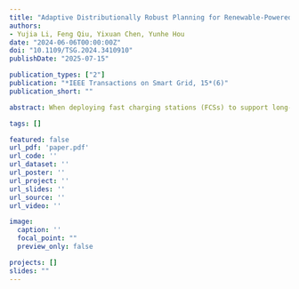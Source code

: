 ```yaml
---
title: "Adaptive Distributionally Robust Planning for Renewable-Powered Fast Charging Stations Under Decision-Dependent EV Diffusion Uncertainty"
authors:
- Yujia Li, Feng Qiu, Yixuan Chen, Yunhe Hou
date: "2024-06-06T00:00:00Z"
doi: "10.1109/TSG.2024.3410910"
publishDate: "2025-07-15"

publication_types: ["2"]
publication: "*IEEE Transactions on Smart Grid, 15*(6)"
publication_short: ""

abstract: When deploying fast charging stations (FCSs) to support long-distance trips of electric vehicles (EVs), there exist indirect network effects: while the gradual diffusion of EVs directly influences the timing and capacities of FCS allocation, the decisions for FCS allocations, in turn, impact the drivers’ willingness to adopt EVs. This interplay, if neglected, can result in uncovered EVs and security issues and even hinder the effective diffusion of EVs. In this paper, we explicitly incorporate this interdependence by quantifying EV adoption rates as decision-dependent uncertainties (DDUs) using decision-dependent ambiguity sets (DDASs). Then, a two-stage decision-dependent distributionally robust FCS planning (D3R-FCSP) model is developed for adaptively deploying FCSs with on-site sources and expanding the coupled distribution network. A multi-period capacitated arc cover-path cover (MCACPC) model is incorporated to capture the EVs’ recharging patterns to ensure the feasibility of FCS locations and capacities. To resolve the nonlinearity and nonconvexity, the D3R-FCSP model is equivalently reformulated into a single-level mixed-integer linear programming by exploiting its strong duality and applying the McCormick envelope. Finally, case studies highlight the superior out-of-sample performances of our model in terms of security and cost-efficiency. Furthermore, the byproduct of accelerated EV adoption through an implicit positive feedback loop is highlighted.

tags: []

featured: false
url_pdf: 'paper.pdf'
url_code: ''
url_dataset: ''
url_poster: ''
url_project: ''
url_slides: ''
url_source: ''
url_video: ''

image:
  caption: ''
  focal_point: ""
  preview_only: false

projects: []
slides: ""
---
```

